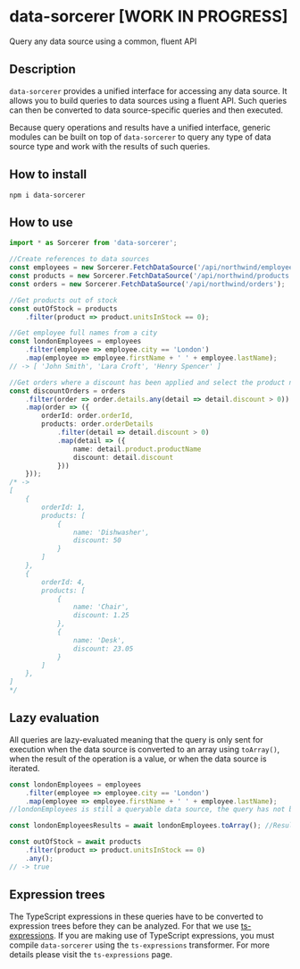 # data-sorcerer [WORK IN PROGRESS]
Query any data source using a common, fluent API

## Description
`data-sorcerer` provides a unified interface for accessing any data source. It allows you to build queries to data sources using a fluent API. Such queries can then be converted to data source-specific queries and then executed.

Because query operations and results have a unified interface, generic modules can be built on top of `data-sorcerer` to query any type of data source type and work with the results of such queries.

## How to install
`npm i data-sorcerer`

## How to use
```ts
import * as Sorcerer from 'data-sorcerer';

//Create references to data sources
const employees = new Sorcerer.FetchDataSource('/api/northwind/employees');
const products = new Sorcerer.FetchDataSource('/api/northwind/products');
const orders = new Sorcerer.FetchDataSource('/api/northwind/orders');

//Get products out of stock
const outOfStock = products
    .filter(product => product.unitsInStock == 0);

//Get employee full names from a city
const londonEmployees = employees
    .filter(employee => employee.city == 'London')
    .map(employee => employee.firstName + ' ' + employee.lastName);
// -> [ 'John Smith', 'Lara Croft', 'Henry Spencer' ]

//Get orders where a discount has been applied and select the product name
const discountOrders = orders
    .filter(order => order.details.any(detail => detail.discount > 0))
    .map(order => ({
        orderId: order.orderId,
        products: order.orderDetails
            .filter(detail => detail.discount > 0)
            .map(detail => ({
                name: detail.product.productName
                discount: detail.discount
            }))
    }));
/* ->
[
    {
        orderId: 1,
        products: [
            {
                name: 'Dishwasher',
                discount: 50
            }
        ]
    },
    {
        orderId: 4,
        products: [
            {
                name: 'Chair',
                discount: 1.25
            },
            {
                name: 'Desk',
                discount: 23.05
            }
        ]
    },
]
*/
```

## Lazy evaluation
All queries are lazy-evaluated meaning that the query is only sent for execution when the data source is converted to an array using `toArray()`, when the result of the operation is a value, or when the data source is iterated.

```ts
const londonEmployees = employees
    .filter(employee => employee.city == 'London')
    .map(employee => employee.firstName + ' ' + employee.lastName);
//londonEmployees is still a queryable data source, the query has not been sent for execution

const londonEmployeesResults = await londonEmployees.toArray(); //Results are loaded

const outOfStock = await products
    .filter(product => product.unitsInStock == 0)
    .any();
// -> true
```

## Expression trees
The TypeScript expressions in these queries have to be converted to expression trees before they can be analyzed. For that we use [ts-expressions](https://github.com/pedro-pedrosa/ts-expressions). If you are making use of TypeScript expressions, you must compile `data-sorcerer` using the `ts-expressions` transformer. For more details please visit the `ts-expressions` page.